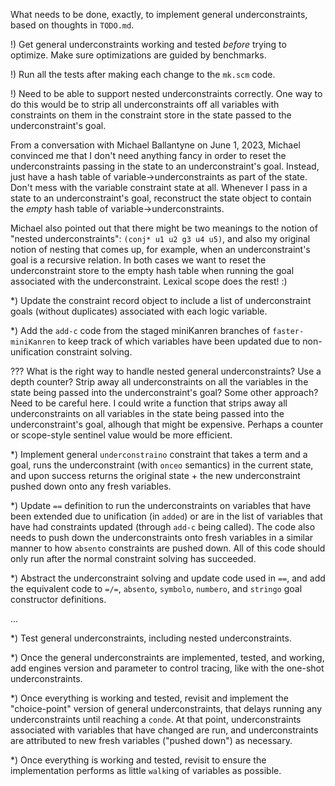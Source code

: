 What needs to be done, exactly, to implement general underconstraints,
based on thoughts in `TODO.md`.

!) Get general underconstraints working and tested *before* trying to
 optimize.  Make sure optimizations are guided by benchmarks.

!) Run all the tests after making each change to the `mk.scm` code.

!) Need to be able to support nested underconstraints correctly.  One
 way to do this would be to strip all underconstraints off all
 variables with constraints on them in the constraint store in the
 state passed to the underconstraint's goal.  


From a conversation with Michael Ballantyne on June 1, 2023, Michael
convinced me that I don't need anything fancy in order to reset the
underconstraints passing in the state to an underconstraint's goal.
Instead, just have a hash table of variable->underconstraints as part
of the state.  Don't mess with the variable constraint state at all.
Whenever I pass in a state to an underconstraint's goal, reconstruct
the state object to contain the *empty* hash table of
variable->underconstraints.

Michael also pointed out that there might be two meanings to the
notion of "nested underconstraints": `(conj* u1 u2 g3 u4 u5)`, and
also my original notion of nesting that comes up, for example, when an
underconstraint's goal is a recursive relation.  In both cases we want
to reset the underconstraint store to the empty hash table when
running the goal associated with the underconstraint.  Lexical scope
does the rest!  :)


*) Update the constraint record object to include a list of
 underconstraint goals (without duplicates) associated with each logic
 variable.

*) Add the `add-c` code from the staged miniKanren branches of
 `faster-miniKanren` to keep track of which variables have been
 updated due to non-unification constraint solving.

??? What is the right way to handle nested general underconstraints?
Use a depth counter?  Strip away all underconstraints on all the
variables in the state being passed into the underconstraint's goal?
Some other approach?  Need to be careful here.  I could write a
function that strips away all underconstraints on all variables in the
state being passed into the underconstraint's goal, alhough that might
be expensive.  Perhaps a counter or scope-style sentinel value would
be more efficient.

*) Implement general `underconstraino` constraint that takes a term
and a goal, runs the underconstraint (with `onceo` semantics) in the
current state, and upon success returns the original state + the new
underconstraint pushed down onto any fresh variables.

*) Update `==` definition to run the underconstraints on variables
 that have been extended due to unification (in `added`) or are in the
 list of variables that have had constraints updated (through `add-c`
 being called).  The code also needs to push down the underconstraints
 onto fresh variables in a similar manner to how `absento` constraints
 are pushed down.  All of this code should only run after the normal
 constraint solving has succeeded.

*) Abstract the underconstraint solving and update code used in `==`,
 and add the equivalent code to `=/=`, `absento`, `symbolo`,
 `numbero`, and `stringo` goal constructor definitions.

...

*) Test general underconstraints, including nested underconstraints.

*) Once the general underconstraints are implemented, tested, and
 working, add engines version and parameter to control tracing, like
 with the one-shot underconstraints.

*) Once everything is working and tested, revisit and implement the
 "choice-point" version of general underconstraints, that delays
 running any underconstraints until reaching a `conde`.  At that
 point, underconstraints associated with variables that have changed
 are run, and underconstraints are attributed to new fresh variables
 ("pushed down") as necessary.

*) Once everything is working and tested, revisit to ensure the
 implementation performs as little `walk`ing of variables as possible.